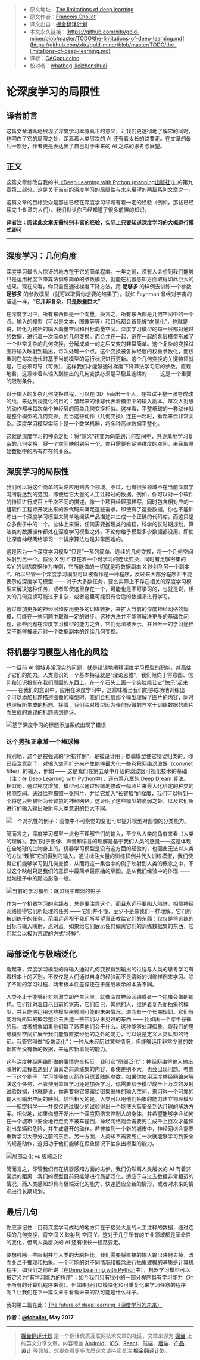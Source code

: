 
> * 原文地址：[The limitations of deep learning](https://blog.keras.io/the-limitations-of-deep-learning.html)
> * 原文作者：[Francois Chollet](https://twitter.com/fchollet)
> * 译文出自：[掘金翻译计划](https://github.com/xitu/gold-miner)
> * 本文永久链接：[https://github.com/xitu/gold-miner/blob/master/TODO/the-limitations-of-deep-learning.md](https://github.com/xitu/gold-miner/blob/master/TODO/the-limitations-of-deep-learning.md)
> * 译者：[CACppuccino](https://github.com/CACppuccino)
> * 校对者：[whatbeg](https://github.com/whatbeg)   [lileizhenshuai](https://github.com/lileizhenshuai)

# 论深度学习的局限性


## 译者前言

这篇文章清晰地展现了深度学习本身真正的意义，让我们更透彻地了解它的同时，也明白了它的局限之处，距离着人类层次的 AI 还有着太长的路要走。在文章的最后一部分，作者更是表达出了自己对于未来的 AI 之路的思考与展望。

正文
---

这篇文章修改自我的书[《Deep Learning with Python (manning出版社)》](https://www.manning.com/books/deep-learning-with-python?a_aid=keras&amp;a_bid=76564dff)的第九章第二部分。这是关于当前的深度学习的局限性与未来展望的两篇系列文章之一。

这篇文章的目标受众是那些已经在深度学习领域有着一定的经验（例如，那些已经读完 1-8 章的人们）。我们默认你已经知道了很多前置的知识。  

**译者注：阅读此文章无需特别丰富的经验，实际上只要知道深度学习的大概运行模式即可**

---


## 深度学习：几何角度

深度学习最令人惊讶的地方在于它的简单程度。十年之前，没有人会想到我们能够只是运用梯度下降算法训练简单的参数模型，就能在机器感知方面取得如此巨大的成果。现在来看，你只需要通过梯度下降方法，用 **足够多** 的样例去训练一个参数 **足够多** 的参数模型（就可以取得你想要的结果了）。就如 Feynman 曾经对宇宙的描述一样，**“它并非复杂，只是数量巨大”**

在深度学习中，所有东西都是一个向量，换言之，所有东西都是几何空间中的一个点。输入的模型（可以是文本，图像等等）和目标都会首先被“向量化”，也就是说，转化为初始的输入向量空间和目标向量空间。深度学习模型的每一层都对通过的数据，进行着一次简单的几何变换。而合并在一起，链在一起的各层模型形成了一个非常复杂的几何变换，分解成单一的之后又变的非常简单。这个复杂的变换试图将输入映射到输出，每次处理一个点。这个变换被各神经层的权重参数化，而权重则在每次迭代时基于当前模型的运行状况进行更新。这个几何变换的关键特征就是，它必须可导（可微），这样我们才能够通过梯度下降算法学习它的参数。直观地看，这意味着从输入到输出的几何变换必须是平稳且连续的 —— 这是一个重要的限制条件。

对于输入的复杂几何变换过程，可以在 3D 下画出一个人，在尝试平整一张卷成球的纸，来达到视觉化的目的：皱起来的纸球代表着模型中的输入副本。每次人对纸的动作都与每次单个神经层的简单几何变换相似。这样看，平整纸球的一套动作就是整个模型的几何变换，而当这些动作（几何变换）连在一起时，看起来会非常复杂。深度学习模型实际上是一个数学机器，将多种高维数据平整化。

这就是深度学习的神奇之处：将“意义”转变为向量到几何空间中，并逐渐地学习复杂的几何变换，将一个空间映射到另一个。你只需要有足够维度的空间，来获取原始数据中的所有存在的关系。

## 深度学习的局限性

我们可以将这个简单的策略应用到各个领域。不过，也有很多领域不在当前深度学习所能达到的范围，即使给它大量的人工注释过的数据。例如，你可以对一个软件的特征进行成百上千次不同的描述，像一个项目经理那样写，同时包含相对应的一组软件工程师开发出来的源代码来满足这些需求。即使有了这些数据，你也不能训练出一个深度学习模型来简单地阅读产品描述并生成一个正确的代码库。而这只是众多例子中的一个。总体上来讲，任何需要推理类的编程，科学的长时期规划，算法类的数据操作都处在深度学习模型之外，不论你给予模型多少数据都没用。即使让深度神经网络学习一个排序算法也是非常困难的。

这是因为一个深度学习模型“只是”一系列简单、连续的几何变换，将一个几何空间映射到另一个。假设 X 到 Y 存在着一个可学习的连续变换，同时有足够密集的 X:Y 的训练数据作为样例，它所能做的一切就是将数据副本 X 映射到另一个副本 Y。所以尽管一个深度学习模型可以被看作是一种程序，反过来大部分程序并不能表示成深度学习模型 —— 对于大多数任务，要么实际上不存在相关的深度学习模型来解决这种任务，或者即使这里存在一个，可能也是不可学习的，也就是说，相关的几何变换可能过于复杂，或者这里可能没有合适的数据来进行学习。

通过增加更多的神经层和使用更多的训练数据，来扩大当前的深度神经网络的规模，只能在一些问题中取得一定的进步。这种方法并不能够解决更多的基础性问题，那些问题在深度学习模型的能力之外，它们无法被表示，并且唯一的学习途径又不能够被表示对一个数据副本的连续几何变换。

## 将机器学习模型人格化的风险

一个目前 AI 领域非常现实的问题，就是错误地阐释深度学习模型的职能，并高估了它们的能力。人类意识的一个基本特征就是“理论思维”，我们倾向于将意图、信仰和知识投影在我们周围的东西上。在一个石头上画一个笑脸能让它“快乐”起来 —— 在我们的意识中。应用在深度学习中，这意味着当我们能够成功地训练出一个可以添加标题描述图像的模型时，我们会相信那个模型理解了图片的内容，同时也理解所生成的标题。接着，我们会对模型因为任何轻微的异常于训练数据的图片而生成的荒谬的标题感到惊讶。

![基于深度学习的标题添加系统出现了错误](https://blog.keras.io/img/limitations-of-dl/caption_fail.png)
### 这个男孩正拿着一个棒球棒

特别地，这个是被强调的“对抗样例”，是被设计用于欺骗模型使它错误归类的。你已经注意到了，对输入空间扩充来产生能够最大化一些卷积网络滤波器（convnet filter）的输入，例如 —— 这是我们在第五章中介绍的滤波器可视化技术的基础（注：在 [Deep Learning with Python](https://www.manning.com/books/deep-learning-with-python?a_aid=keras&a_bid=76564dff)中），还有第八章的 Deep Dream 算法。相似地，通过梯度增加，模型可以通过轻微地修改一幅照片来最大化给定的种类的预测空间。通过给熊猫照一张照片，并给它加入“长臂猿”的梯度，我们可以得到一个将这只熊猫归为长臂猿的神经网络。这证明了这些模型的脆弱之处，以及它们所进行的输入输出映射与人类意识的巨大不同。

![一个对抗性的例子：图像中不可察觉的变化可以提升模型对图像的分类能力。](https://blog.keras.io/img/limitations-of-dl/adversarial_example.png)

简而言之，深度学习模型一点也不理解它们的输入，至少从人类的角度来看（人类的理解）。我们对于图像、声音和语言的理解是基于我们人类的感觉——这是体现在全地球的生物身上的。机器学习模型是没有这方面的经验的，也因此无法以人类的方法“理解”它们得到的输入。通过标注大量的训练样例并代入训练模型，我们使得它们能够学习到几何变换，从而将这一集合中的例子映射到人类的概念之中，不过这个映射只是我们的意识中最简单最原始的草图，是从我们经验中的体现 —— 就如镜子中的黯淡影像一般。

![当前的学习模型：就如镜中暗淡的影子](https://blog.keras.io/img/limitations-of-dl/ml_model.png)

作为一个机器学习的实践者，总是要注意这个，而且永远不要陷入陷阱，相信神经网络懂得它们所处理的任务 —— 它们并不懂，至少不是像我们一样理解。它们所被训练于的任务，范围远远窄于我们所希望真正教给它们的东西：仅仅是将训练的目标与输入映射，点对点。如果给它们展示任何偏离它们的训练数据集的东西，它们就会以极为荒谬的方式“坏掉”。

## 局部泛化与极端泛化

看起来，深度学习模型的将输入通过几何变换得到输出的过程与人类的思考学习有着根本上的区别。不仅仅是人们通过自身的经验而不是清晰的训练样例来学习。除了不同的学习过程，两者根本性差异还在于底层表示的本质不同。

人类不止于能够针对刺激立即产生回应，就像深度神经网络或者一个昆虫会做的那样。它们针对着自己目前的状态，它们自己，其他的人，维护着复杂而抽象的模型，并且能够运用这些模型来预测可能的未来情况，进而有一个长期规划。它们有能力将所知的概念整合去表述一些它们从未见过的东西 —— 比如画一个穿牛仔裤的马，或者想象如果他们赢了彩票他们会干什么。这种能够处理假象，将我们的思维模型空间扩展至我们能够直接经历的之外的能力，可以说是定义人类认知的特征。我管它叫做“极端泛化”：一种从未经历过某些情况，但能够运用非常少量的数据甚至没有新的数据，来适应新事物的能力。

这与深度神经网络所做的事情完全相反，我叫它“局部泛化”：神经网络将输入输出映射的过程若遇到了偏离之前训练集的内容，即使差别不大，也会出现问题。考虑一下这个例子，学习能够使火箭在月球着陆的参数。如果你使用深度神经网络来解决这个任务，不管使用监督学习还是加强学习，你需要给予模型成千上万次的发射试验数据，也就是说，你需要将它暴露给密集采样的输入空间，来习得一个可靠的输入到输出空间的映射。恰恰相反的是，人类可以用他们抽象的能力建立物理模型——航空科学——并仅仅通过很少的试验得出一个能使火箭安全到达月球的解决方案。相似地，如果你想开发出一个深度网络来控制人的身体，并希望能够学会如何在一个城市中安全地行走而不被车撞倒，神经网络则会需要死亡成千上百次才能识别出车辆和危险，并生成避开的动作。若被放到一个新的城市中，神经网络会需要重新学习大部分之前的东西。另一方面，人类却不需要死亡一次就能够学习到安全的规避动作，这归功于他们能够在假象情况下抽象出模型的能力。

![局部泛化 vs 极端泛化](https://blog.keras.io/img/limitations-of-dl/local_vs_extreme_generalization.png)

简而言之，尽管我们有在机器感知方面的进步，我们仍然离人类层次的 AI 有着非常远的距离：我们的模型目前只能够进行局部泛化，适应于与过去数据非常相近的情况，而人类感知却具有极端泛化的能力，快速适应全新的情形，或者对未来的情况进行长期规划。

## 最后几句

你应该记住：目前深度学习成功的地方只在于接受大量的人工注释的数据，通过连续的几何变换，将空间 X 映射到 空间 Y。这对于几乎所有的工业领域都是革命性的变化，但离人类层次的 AI 还有很长一段路要走。

要想移除一些限制并与人类的大脑相比，我们需要将直接的输入输出映射去掉，改而关注于推理和抽象。一个可能的对不同情况和概念进行抽象建模的基质是计算机程序。如我们之前所说（在[Deep Learning with Python](https://www.manning.com/books/deep-learning-with-python?a_aid=keras&amp;a_bid=76564dff)中），机器学习模型可以被定义为“有学习能力的程序”；如今我们只有很小的一部分程序具有学习能力（对于所有的计算机程序来说）。但如果我们以模块化和可重复化来学习任意的程序呢？让我们在下一篇文章中看看未来的路可能是什么样子。

我的第二篇在此：[The future of deep learning（深度学习的未来）](https://github.com/xitu/gold-miner/blob/master/TODO/the-future-of-deep-learning.md)

**作者：[@fchollet](https://twitter.com/fchollet), May 2017**


---

> [掘金翻译计划](https://github.com/xitu/gold-miner) 是一个翻译优质互联网技术文章的社区，文章来源为 [掘金](https://juejin.im) 上的英文分享文章。内容覆盖 [Android](https://github.com/xitu/gold-miner#android)、[iOS](https://github.com/xitu/gold-miner#ios)、[React](https://github.com/xitu/gold-miner#react)、[前端](https://github.com/xitu/gold-miner#前端)、[后端](https://github.com/xitu/gold-miner#后端)、[产品](https://github.com/xitu/gold-miner#产品)、[设计](https://github.com/xitu/gold-miner#设计) 等领域，想要查看更多优质译文请持续关注 [掘金翻译计划](https://github.com/xitu/gold-miner)。
